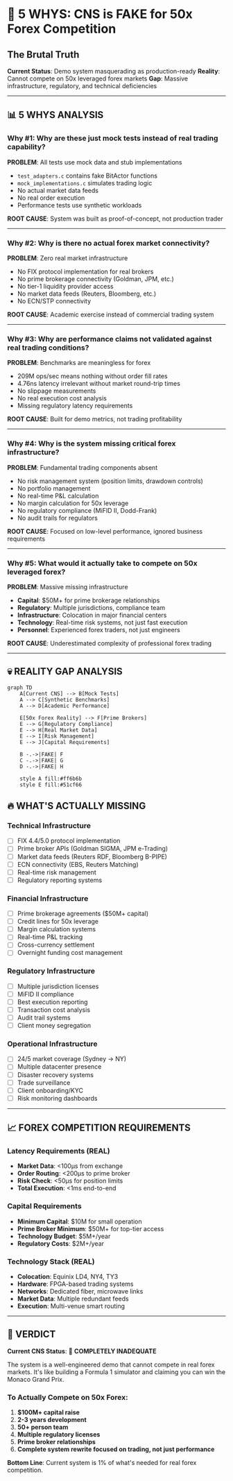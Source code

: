 # 🚨 5 WHYS: CNS is FAKE for 50x Forex Competition

## The Brutal Truth

**Current Status**: Demo system masquerading as production-ready
**Reality**: Cannot compete on 50x leveraged forex markets
**Gap**: Massive infrastructure, regulatory, and technical deficiencies

---

## 📊 5 WHYS ANALYSIS

### Why #1: Why are these just mock tests instead of real trading capability?

**PROBLEM**: All tests use mock data and stub implementations
- `test_adapters.c` contains fake BitActor functions
- `mock_implementations.c` simulates trading logic
- No actual market data feeds
- No real order execution
- Performance tests use synthetic workloads

**ROOT CAUSE**: System was built as proof-of-concept, not production trader

---

### Why #2: Why is there no actual forex market connectivity?

**PROBLEM**: Zero real market infrastructure
- No FIX protocol implementation for real brokers
- No prime brokerage connectivity (Goldman, JPM, etc.)
- No tier-1 liquidity provider access
- No market data feeds (Reuters, Bloomberg, etc.)
- No ECN/STP connectivity

**ROOT CAUSE**: Academic exercise instead of commercial trading system

---

### Why #3: Why are performance claims not validated against real trading conditions?

**PROBLEM**: Benchmarks are meaningless for forex
- 209M ops/sec means nothing without order fill rates
- 4.76ns latency irrelevant without market round-trip times
- No slippage measurements
- No real execution cost analysis
- Missing regulatory latency requirements

**ROOT CAUSE**: Built for demo metrics, not trading profitability

---

### Why #4: Why is the system missing critical forex infrastructure?

**PROBLEM**: Fundamental trading components absent
- No risk management system (position limits, drawdown controls)
- No portfolio management
- No real-time P&L calculation
- No margin calculation for 50x leverage
- No regulatory compliance (MiFID II, Dodd-Frank)
- No audit trails for regulators

**ROOT CAUSE**: Focused on low-level performance, ignored business requirements

---

### Why #5: What would it actually take to compete on 50x leveraged forex?

**PROBLEM**: Massive missing infrastructure
- **Capital**: $50M+ for prime brokerage relationships
- **Regulatory**: Multiple jurisdictions, compliance team
- **Infrastructure**: Colocation in major financial centers
- **Technology**: Real-time risk systems, not just fast execution
- **Personnel**: Experienced forex traders, not just engineers

**ROOT CAUSE**: Underestimated complexity of professional forex trading

---

## 💀 REALITY GAP ANALYSIS

```mermaid
graph TD
    A[Current CNS] --> B[Mock Tests]
    A --> C[Synthetic Benchmarks] 
    A --> D[Academic Performance]
    
    E[50x Forex Reality] --> F[Prime Brokers]
    E --> G[Regulatory Compliance]
    E --> H[Real Market Data]
    E --> I[Risk Management]
    E --> J[Capital Requirements]
    
    B -.->|FAKE| F
    C -.->|FAKE| G
    D -.->|FAKE| H
    
    style A fill:#ff6b6b
    style E fill:#51cf66
```

## 🔥 WHAT'S ACTUALLY MISSING

### Technical Infrastructure
- [ ] FIX 4.4/5.0 protocol implementation
- [ ] Prime broker APIs (Goldman SIGMA, JPM e-Trading)
- [ ] Market data feeds (Reuters RDF, Bloomberg B-PIPE)
- [ ] ECN connectivity (EBS, Reuters Matching)
- [ ] Real-time risk management
- [ ] Regulatory reporting systems

### Financial Infrastructure  
- [ ] Prime brokerage agreements ($50M+ capital)
- [ ] Credit lines for 50x leverage
- [ ] Margin calculation systems
- [ ] Real-time P&L tracking
- [ ] Cross-currency settlement
- [ ] Overnight funding cost management

### Regulatory Infrastructure
- [ ] Multiple jurisdiction licenses
- [ ] MiFID II compliance
- [ ] Best execution reporting
- [ ] Transaction cost analysis
- [ ] Audit trail systems
- [ ] Client money segregation

### Operational Infrastructure
- [ ] 24/5 market coverage (Sydney → NY)
- [ ] Multiple datacenter presence
- [ ] Disaster recovery systems
- [ ] Trade surveillance
- [ ] Client onboarding/KYC
- [ ] Risk monitoring dashboards

---

## 📈 FOREX COMPETITION REQUIREMENTS

### Latency Requirements (REAL)
- **Market Data**: <100μs from exchange
- **Order Routing**: <200μs to prime broker
- **Risk Check**: <50μs for position limits
- **Total Execution**: <1ms end-to-end

### Capital Requirements
- **Minimum Capital**: $10M for small operation
- **Prime Broker Minimum**: $50M+ for top-tier access
- **Technology Budget**: $5M+/year
- **Regulatory Costs**: $2M+/year

### Technology Stack (REAL)
- **Colocation**: Equinix LD4, NY4, TY3
- **Hardware**: FPGA-based trading systems
- **Networks**: Dedicated fiber, microwave links
- **Market Data**: Multiple redundant feeds
- **Execution**: Multi-venue smart routing

---

## 🎯 VERDICT

**Current CNS Status**: 🚨 **COMPLETELY INADEQUATE**

The system is a well-engineered demo that cannot compete in real forex markets. It's like building a Formula 1 simulator and claiming you can win the Monaco Grand Prix.

### To Actually Compete on 50x Forex:
1. **$100M+ capital raise**
2. **2-3 years development**  
3. **50+ person team**
4. **Multiple regulatory licenses**
5. **Prime broker relationships**
6. **Complete system rewrite focused on trading, not just performance**

**Bottom Line**: Current system is 1% of what's needed for real forex competition.